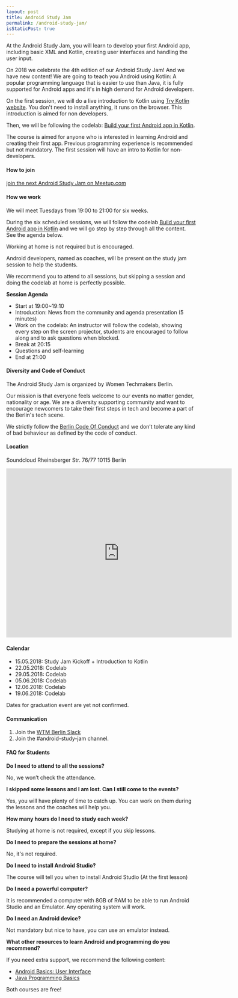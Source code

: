 ```yaml
---
layout: post
title: Android Study Jam
permalink: /android-study-jam/
isStaticPost: true
---
```

<img class="img-responsive feature-image" src="{{ site.baseurl }}/img/posts/android-study-jam.jpg" style="display:none">

At the Android Study Jam, you will learn to develop your
first Android app, including basic XML and Kotlin, creating user interfaces and
handling the user input.

On 2018 we celebrate the 4th edition of our Android Study Jam!
And we have new content! We are going to teach you Android using Kotlin:
A popular programming language that is easier to
use than Java, it is fully supported for Android apps and it's in high demand for Android
developers.

On the first session, we will do a live introduction to Kotlin using [Try Kotlin website](https://try.kotlinlang.org/).
You don't need to install anything, it runs on the browser. This introduction is
aimed for non developers.

Then, we will be following the codelab: [Build your first Android app in Kotlin](https://codelabs.developers.google.com/codelabs/build-your-first-android-app-kotlin/#0).

The course is aimed for anyone who is interested in learning Android and
creating their first app. Previous programming experience is recommended but
not mandatory. The first session will have an intro to Kotlin for non-developers.

#### How to join

[join the next Android Study Jam on Meetup.com](https://www.meetup.com/women-techmakers-berlin/events/)

#### How we work

We will meet Tuesdays from 19:00 to 21:00 for six weeks.

During the six scheduled sessions, we will follow the codelab
[Build your first Android app in Kotlin](https://codelabs.developers.google.com/codelabs/build-your-first-android-app-kotlin/#0)
and we will go step by step through all the content. See the agenda below.

Working at home is not required but is encouraged.

Android developers, named as coaches, will be present on
the study jam session to help the students.

We recommend you to attend to all sessions, but skipping a session and doing the
codelab at home is perfectly possible.

**Session Agenda**

- Start at 19:00~19:10
- Introduction: News from the community and agenda presentation (5 minutes)
- Work on the codelab: An instructor will follow the codelab, showing every step on the screen projector, students are encouraged to follow along and to ask questions when blocked.
- Break at 20:15
- Questions and self-learning
- End at 21:00

#### Diversity and Code of Conduct

The Android Study Jam is organized by Women Techmakers Berlin.

Our mission is that everyone feels welcome to our events no matter gender,
nationality or age. We are a diversity supporting community and want to
encourage newcomers to take their first steps in tech and become a part of the
Berlin's tech scene.

We strictly follow the [Berlin Code Of Conduct](http://berlincodeofconduct.org/)
and we don’t tolerate any kind of bad behaviour as defined by the code of conduct.

#### Location

Soundcloud
Rheinsberger Str. 76/77
10115 Berlin

<iframe src="https://www.google.com/maps/embed?pb=!1m18!1m12!1m3!1d2426.7933667539633!2d13.392551315644978!3d52.53717267981745!2m3!1f0!2f0!3f0!3m2!1i1024!2i768!4f13.1!3m3!1m2!1s0x47a851f11cea3617%3A0xd4277880007598c2!2sSoundcloud+HQ!5e0!3m2!1sen!2sde!4v1522512762033" width="600" height="450" frameborder="0" style="border:0" allowfullscreen></iframe>

#### Calendar

- 15.05.2018: Study Jam Kickoff + Introduction to Kotlin
- 22.05.2018: Codelab
- 29.05.2018: Codelab
- 05.06.2018: Codelab
- 12.06.2018: Codelab
- 19.06.2018: Codelab

Dates for graduation event are yet not confirmed.

#### Communication

1. Join the [WTM Berlin Slack](http://slack.wtmberlin.com/)
2. Join the #android-study-jam channel.

#### FAQ for Students

**Do I need to attend to all the sessions?**

No, we won’t check the attendance.

**I skipped some lessons and I am lost. Can I still come to the events?**

Yes, you will have plenty of time to catch up. You can work on them during the lessons and the coaches will help you.

**How many hours do I need to study each week?**

Studying at home is not required, except if you skip lessons.

**Do I need to prepare the sessions at home?**

No, it's not required.

**Do I need to install Android Studio?**

The course will tell you when to install Android Studio (At the first lesson)

**Do I need a powerful computer?**

It is recommended a computer with 8GB of RAM to be able to run Android Studio and an Emulator. Any operating system will work.

**Do I need an Android device?**

Not mandatory but nice to have, you can use an emulator instead.

**What other resources to learn Android and programming do you recommend?**

If you need extra support, we recommend the following content:

- [Android Basics: User Interface](https://eu.udacity.com/course/android-basics-user-interface--ud834)
- [Java Programming Basics](https://eu.udacity.com/course/java-programming-basics--ud282)

Both courses are free!

